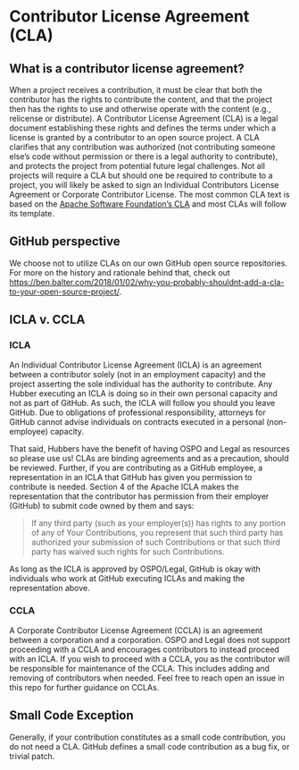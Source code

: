 # Contributor License Agreement (CLA)

## What is a contributor license agreement?

When a project receives a contribution, it must be clear that both the contributor has the rights to contribute the content, and that the project then has the rights to use and otherwise operate with the content (e.g., relicense or distribute). A Contributor License Agreement (CLA) is a legal document establishing these rights and defines the terms under which a license is granted by a contributor to an open source project. A CLA clarifies that any contribution was authorized (not contributing someone else’s code without permission or there is a legal authority to contribute), and protects the project from potential future legal challenges. Not all projects will require a CLA but should one be required to contribute to a project, you will likely be asked to sign an Individual Contributors License Agreement or Corporate Contributor License. The most common CLA text is based on the [Apache Software Foundation’s CLA](https://www.apache.org/licenses/contributor-agreements.html) and most CLAs will follow its template.

## GitHub perspective

We choose not to utilize CLAs on our own GitHub open source repositories. For more on the history and rationale behind that, check out <https://ben.balter.com/2018/01/02/why-you-probably-shouldnt-add-a-cla-to-your-open-source-project/>.

## ICLA v. CCLA

### ICLA

An Individual Contributor License Agreement (ICLA) is an agreement between a contributor solely (not in an employment capacity) and the project asserting the sole individual has the authority to contribute. Any Hubber executing an ICLA is doing so in their own personal capacity and not as part of GitHub. As such, the ICLA will follow you should you leave GitHub. Due to obligations of professional responsibility, attorneys for GitHub cannot advise individuals on contracts executed in a personal (non-employee) capacity.

That said, Hubbers have the benefit of having OSPO and Legal as resources so please use us! CLAs are binding agreements and as a precaution, should be reviewed. Further, if you are contributing as a GitHub employee, a representation in an ICLA that GitHub has given you permission to contribute is needed. Section 4 of the Apache ICLA makes the representation that the contributor has permission from their employer (GitHub) to submit code owned by them and says:

> If any third party (such as your employer(s)) has rights to any portion of any of Your Contributions, you represent that such third party has authorized your submission of such Contributions or that such third party has waived such rights for such Contributions.

As long as the ICLA is approved by OSPO/Legal, GitHub is okay with individuals who work at GitHub executing ICLAs and making the representation above.

### CCLA

A Corporate Contributor License Agreement (CCLA) is an agreement between a corporation and a corporation. OSPO and Legal does not support proceeding with a CCLA and encourages contributors to instead proceed with an ICLA. If you wish to proceed with a CCLA, you as the contributor will be responsible for maintenance of the CCLA. This includes adding and removing of contributors when needed. Feel free to reach open an issue in this repo for further guidance on CCLAs.

## Small Code Exception

Generally, if your contribution constitutes as a small code contribution, you do not need a CLA. GitHub defines a small code contribution as a bug fix, or trivial patch.
